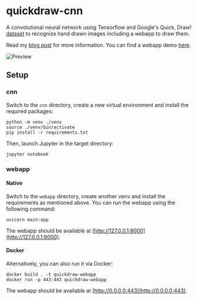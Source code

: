 # quickdraw-cnn

A convolutional neural network using Tensorflow and Google's Quick, Draw! [dataset](https://github.com/googlecreativelab/quickdraw-dataset) to recognize hand drawn images including a webapp to draw them.

Read my [blog post](https://larswaechter.dev/blog/recognizing-hand-drawn-doodles/) for more information. You can find a webapp demo [here](https://quickdraw-cnn.fly.dev/).

![Preview](./webapp.png)

## Setup

### cnn

Switch to the `cnn` directory, create a new virtual environment and install the required packages:

```
python -m venv ./venv
source ./venv/bin/activate
pip install -r requirements.txt
```

Then, launch Jupyter in the target directory:

```
jupyter notebook
```

### webapp

#### Native

Switch to the `webapp` directory, create another venv and install the requirements as mentioned above. You can run the webapp using the following command:

```
uvicorn main:app
```

The webapp should be available at [http://127.0.0.1:8000](http://127.0.0.1:8000).

#### Docker

Alternatively, you can also run it via Docker:

```
docker build . -t quickdraw-webapp
docker run -p 443:443 quickdraw-webapp
```

The webapp should be available at [http://0.0.0.0:443](http://0.0.0.0:443).
